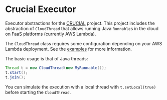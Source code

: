 # Crucial Executor

Executor abstractions for the [CRUCIAL](http://github.com/danielBCN/crucial-dso)
project.
This project includes the abstraction of `CloudThread` that allows
running Java `Runnable`s in the cloud on FaaS platforms (currently AWS Lambda).

The `CloudThread` class requires some configuration depending on your
AWS Lambda deployment.
See the [examples](https://github.com/danielBCN/crucial-examples) for more
information.

The basic usage is that of Java threads:

```java
Thread t = new CloudThread(new MyRunnable());
t.start();
t.join();
```

You can simulate the execution with a local thread with `t.setLocal(true)`
before starting the `CloudThread`.
